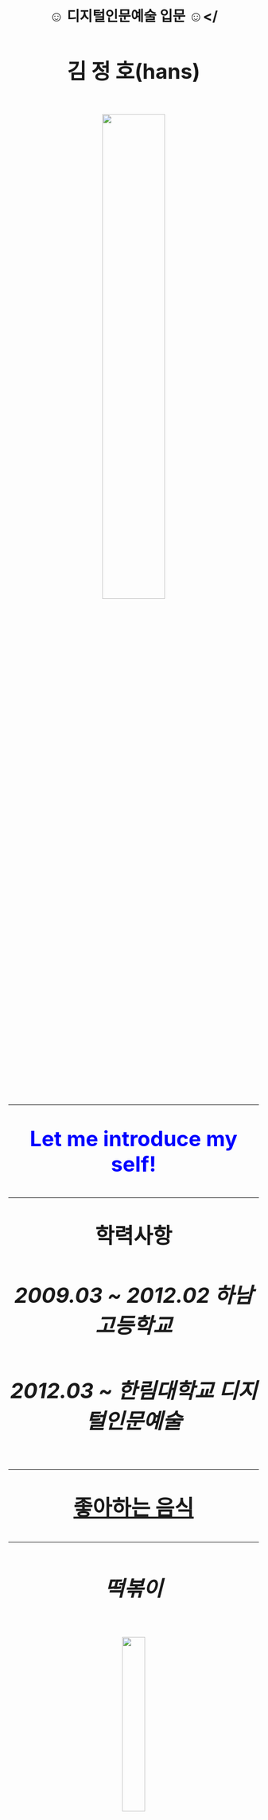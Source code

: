 <Blink><center><h1><strong>☺ 디지털인문예술 입문 ☺</strong></<h1><center></blink>
<title>김 정 호</title>
<h2><strong>김 정 호(hans)</strong><h2>
<img src="사진.jpg" width="50%">
<hr><hralign=""width=""size="">
<Font color="Blue">Let me introduce my self!</Font>
<hr>학력사항<hralign=""width=""size="">
<h5>2009.03 ~ 2012.02 하남고등학교</h5>
<h5>2012.03 ~ 한림대학교 디지털인문예술</h5>
<hr><a href="2.좋아하는 음식">좋아하는 음식</a><hr>
<h5>떡볶이</h5>
<img src="떡볶이.jpg" width="30%">
<h5>라면</h5>
<img src="라면.jpg" width="30%">
<h5>햄버거</h5>
<img src="햄버거.jpg" width="30%">
<hr><a href="3.취미">취미</a><hr>
<h5>농구</h5>
<img src="농구.jpg" width="30%">
<h5>축구</h5>
<img src="축구.jpg" width="30%">
<hr>유튜브 임베드</hr>
<p>
  <iframe width="560" height="315" src="https://www.youtube.com/embed/C0e34e-MNks" frameborder="0" allow="accelerometer; autoplay; encrypted-media; gyroscope; picture-in-picture" allowfullscreen></iframe>
</p>

